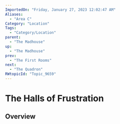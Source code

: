 ```yaml
---
ImportedOn: "Friday, January 27, 2023 12:02:47 AM"
Aliases:
  - "Area C"
Category: "Location"
Tags:
  - "Category/Location"
parent:
  - "The Madhouse"
up:
  - "The Madhouse"
prev:
  - "The First Rooms"
next:
  - "The Quadron"
RWtopicId: "Topic_9659"
---
```

# The Halls of Frustration
## Overview
